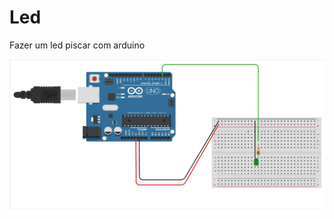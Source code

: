 # Led

Fazer um led piscar com arduino

![](https://raw.githubusercontent.com/NAVELabs/ArduinoIniciantes/master/01%20-%20Led/Led.PNG)


